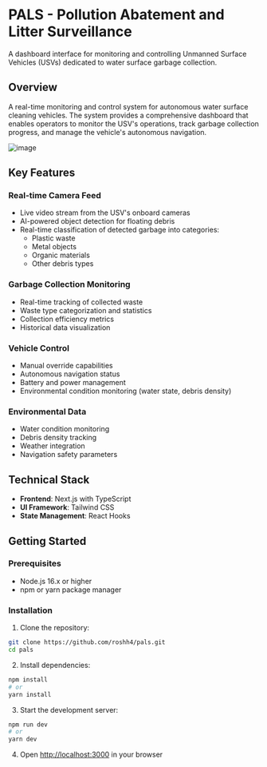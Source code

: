 # PALS - Pollution Abatement and Litter Surveillance

A dashboard interface for monitoring and controlling Unmanned Surface Vehicles (USVs) dedicated to water surface garbage collection.

## Overview

A real-time monitoring and control system for autonomous water surface cleaning vehicles. The system provides a comprehensive dashboard that enables operators to monitor the USV's operations, track garbage collection progress, and manage the vehicle's autonomous navigation.

![image](https://github.com/user-attachments/assets/9bb8b82b-056c-4b5b-8583-7c8bfd45ad0f)



## Key Features

### Real-time Camera Feed
- Live video stream from the USV's onboard cameras
- AI-powered object detection for floating debris
- Real-time classification of detected garbage into categories:
  - Plastic waste
  - Metal objects
  - Organic materials
  - Other debris types

### Garbage Collection Monitoring
- Real-time tracking of collected waste
- Waste type categorization and statistics
- Collection efficiency metrics
- Historical data visualization

### Vehicle Control
- Manual override capabilities
- Autonomous navigation status
- Battery and power management
- Environmental condition monitoring (water state, debris density)

### Environmental Data
- Water condition monitoring
- Debris density tracking
- Weather integration
- Navigation safety parameters

## Technical Stack

- **Frontend**: Next.js with TypeScript
- **UI Framework**: Tailwind CSS
- **State Management**: React Hooks

## Getting Started

### Prerequisites
- Node.js 16.x or higher
- npm or yarn package manager

### Installation

1. Clone the repository:
```bash
git clone https://github.com/roshh4/pals.git
cd pals
```

2. Install dependencies:
```bash
npm install
# or
yarn install
```

3. Start the development server:
```bash
npm run dev
# or
yarn dev
```

4. Open [http://localhost:3000](http://localhost:3000) in your browser
